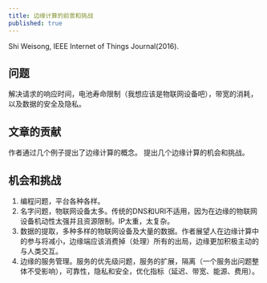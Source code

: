 ```yaml
---
title: 边缘计算的前景和挑战
published: true
---
```

Shi Weisong, IEEE Internet of Things Journal(2016).

## 问题

解决请求的响应时间，电池寿命限制（我想应该是物联网设备吧），带宽的消耗，以及数据的安全及隐私。

## 文章的贡献

作者通过几个例子提出了边缘计算的概念。
提出几个边缘计算的机会和挑战。

## 机会和挑战

1. 编程问题，平台各种各样。
2. 名字问题，物联网设备太多。传统的DNS和URI不适用，因为在边缘的物联网设备机动性太强并且资源限制。IP太重，太复杂。
3. 数据的提取，多种多样的物联网设备及大量的数据。作者展望人在边缘计算中的参与将减小，边缘端应该消费掉（处理）所有的出局，边缘更加积极主动的与人类交互。
4. 边缘的服务管理。服务的优先级问题，服务的扩展，隔离（一个服务出问题整体不受影响），可靠性，隐私和安全，优化指标（延迟、带宽、能源、费用）。
